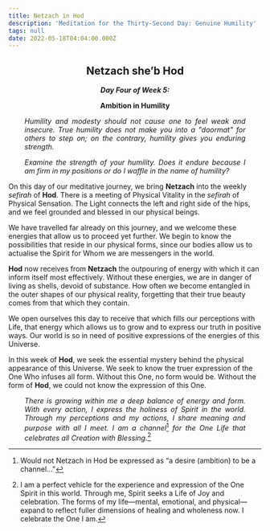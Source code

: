 ```yaml
---
title: Netzach in Hod
description: 'Meditation for the Thirty-Second Day: Genuine Humility'
tags: null
date: 2022-05-18T04:04:00.000Z
---
```


<div style="font-weight: bold; text-align:center">
<h2>Netzach she’b Hod</h2>
<i>Day Four of Week 5:</i> 
<p>Ambition in Humility</p>

</div>
<div style="text-align: justify; margin-left: 2rem; margin-right: 2rem;">

_Humility and modesty should not cause one to feel weak and insecure. True humility does not make you into a "doormat" for others to step on; on the contrary, humility gives you enduring strength._

_Examine the strength of your humility. Does it endure because I am firm in my positions or do I waffle in the name of humility?_

</div>

On this day of our meditative journey, we bring **Netzach** into the weekly _sefirah_ of **Hod**. There is a meeting of Physical Vitality in the _sefirah_ of Physical Sensation. The Light connects the left and right side of the hips, and we feel grounded and blessed in our physical beings.

We have travelled far already on this journey, and we welcome these energies that allow us to proceed yet further. We begin to know the possibilities that reside in our physical forms, since our bodies allow us to actualise the Spirit for Whom we are messengers in the world.

**Hod** now receives from **Netzach** the outpouring of energy with which it can inform itself most effectively. Without these energies, we are in danger of living as shells, devoid of substance. How often we become entangled in the outer shapes of our physical reality, forgetting that their true beauty comes from that which they contain.

We open ourselves this day to receive that which fills our perceptions with Life, that energy which allows us to grow and to express our truth in positive ways. Our world is so in need of positive expressions of the energies of this Universe.

In this week of **Hod**, we seek the essential mystery behind the physical appearance of this Universe. We seek to know the truer expression of the One Who infuses all form. Without this One, no form would be. Without the form of **Hod**, we could not know the expression of this One.

<div style="text-align: justify; margin-left: 2rem; margin-right: 2rem;">

_There is growing within me a deep balance of energy and form. With every action, I express the holiness of Spirit in the world. Through my perceptions and my actions, I share meaning and purpose with all I meet. I am a channel_[^1] _for the One Life that celebrates all Creation with Blessing._[^2]

</div>

[^1]: Would not Netzach in Hod be expressed as “a desire (ambition) to be a channel...”
[^2]: I am a perfect vehicle for the experience and expression of the One Spirit in this world. Through me, Spirit seeks a Life of Joy and celebration. The forms of my life—mental, emotional, and physical—expand to reflect fuller dimensions of healing and wholeness now. I celebrate the One I am.
